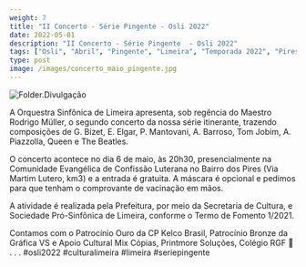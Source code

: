 ```yaml
---
weight: 7
title: "II Concerto - Série Pingente - Osli 2022"
date: 2022-05-01
description: "II Concerto - Série Pingente  - Osli 2022"
tags: ["Osli", "Abril", "Pingente", "Limeira", "Temporada 2022", "Pires", "Bairro dos Pires", "Descentralização"]
type: post
image: /images/concerto_maio_pingente.jpg
---
```


![Folder.Divulgação](/images/concerto_maio_pingente.jpg "II Concerto  da Série Relicário - Temporada Osli 2022")

A Orquestra Sinfônica de Limeira apresenta, sob regência do Maestro Rodrigo Müller, o segundo concerto da nossa série itinerante, trazendo composições de G. Bizet, E. Elgar, P. Mantovani, A. Barroso, Tom Jobim, A. Piazzolla, Queen e The Beatles.

O concerto acontece no dia 6 de maio, às 20h30, presencialmente na Comunidade Evangélica de Confissão Luterana no Bairro dos Pires (Via Martim Lutero, km3) e a entrada é gratuita. A máscara é opcional e pedimos para que tenham o comprovante de vacinação em mãos.

A atividade é realizada pela Prefeitura, por meio da Secretaria de Cultura, e Sociedade Pró-Sinfônica de Limeira, conforme o Termo de Fomento 1/2021.

Contamos com o Patrocínio Ouro da CP Kelco Brasil, Patrocínio Bronze da Gráfica VS e Apoio Cultural Mix Cópias, Printmore Soluções, Colégio RGF 👏
.
.
.
#osli2022 #culturalimeira #limeira #seriepingente 